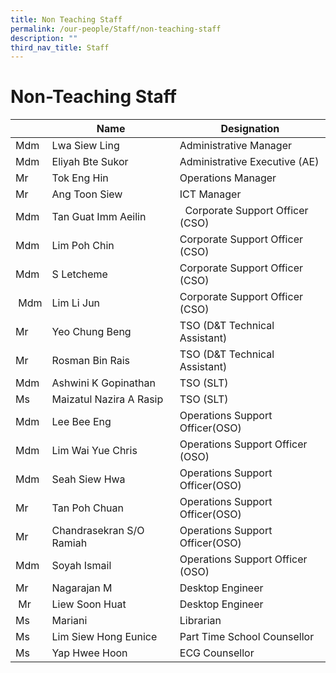 ```yaml
---
title: Non Teaching Staff
permalink: /our-people/Staff/non-teaching-staff
description: ""
third_nav_title: Staff
---
```

# **Non-Teaching Staff**

|  | Name | Designation |
| --- | --- | --- |
| Mdm | Lwa Siew Ling | Administrative Manager |
| Mdm | Eliyah Bte Sukor | Administrative Executive (AE) |
| Mr | Tok Eng Hin | Operations Manager |
| Mr | Ang Toon Siew | ICT Manager |
| Mdm  | Tan Guat Imm Aeilin   |   Corporate Support Officer (CSO) |
| Mdm | Lim Poh Chin | Corporate Support Officer (CSO) |
| Mdm | S Letcheme | Corporate Support Officer (CSO) |
|  Mdm | Lim Li Jun  | Corporate Support Officer (CSO)  |
| Mr | Yeo Chung Beng | TSO (D&T Technical Assistant) |
| Mr | Rosman Bin Rais | TSO (D&T Technical Assistant) |
| Mdm | Ashwini K Gopinathan | TSO (SLT) |
| Ms | Maizatul Nazira A Rasip | TSO (SLT) |
| Mdm | Lee Bee Eng | Operations Support Officer(OSO) |
| Mdm | Lim Wai Yue Chris | Operations Support Officer (OSO) |
| Mdm | Seah Siew Hwa | Operations Support Officer(OSO) |
| Mr | Tan Poh Chuan | Operations Support Officer(OSO) |
| Mr | Chandrasekran S/O Ramiah | Operations Support Officer(OSO) |
| Mdm | Soyah Ismail | Operations Support Officer (OSO) |
| Mr | Nagarajan M | Desktop Engineer |
|  Mr  | Liew Soon Huat  | Desktop Engineer  |
| Ms | Mariani | Librarian |
| Ms | Lim Siew Hong Eunice | Part Time School Counsellor |
| Ms | Yap Hwee Hoon  | ECG Counsellor |